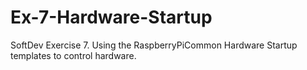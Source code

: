 # Ex-7-Hardware-Startup

SoftDev Exercise 7. Using the RaspberryPiCommon Hardware Startup templates to control hardware.
